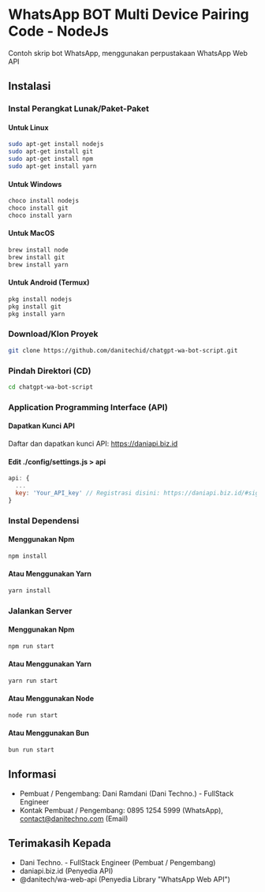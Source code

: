 # WhatsApp BOT Multi Device Pairing Code - NodeJs
Contoh skrip bot WhatsApp, menggunakan perpustakaan WhatsApp Web API

## Instalasi
### Instal Perangkat Lunak/Paket-Paket
#### Untuk Linux
```bash
sudo apt-get install nodejs
sudo apt-get install git
sudo apt-get install npm
sudo apt-get install yarn
```

#### Untuk Windows
```bash
choco install nodejs
choco install git
choco install yarn
```

#### Untuk MacOS
```bash
brew install node
brew install git
brew install yarn
```

#### Untuk Android (Termux)
```bash
pkg install nodejs
pkg install git
pkg install yarn
```

### Download/Klon Proyek
```bash
git clone https://github.com/danitechid/chatgpt-wa-bot-script.git
```

### Pindah Direktori (CD)
```bash
cd chatgpt-wa-bot-script
```

### Application Programming Interface (API)
#### Dapatkan Kunci API
Daftar dan dapatkan kunci API:
<a href="https://daniapi.biz.id">https://daniapi.biz.id</a>

#### Edit ./config/settings.js > api
```javascript
api: {
  ...
  key: 'Your_API_key' // Registrasi disini: https://daniapi.biz.id/#sign-up
}
```

### Instal Dependensi
#### Menggunakan Npm
```bash
npm install
```
#### Atau Menggunakan Yarn
```bash
yarn install
```

### Jalankan Server
#### Menggunakan Npm
```bash
npm run start
```

#### Atau Menggunakan Yarn
```bash
yarn run start
```

#### Atau Menggunakan Node
```bash
node run start
```

#### Atau Menggunakan Bun
```bash
bun run start
```

## Informasi
* Pembuat / Pengembang: Dani Ramdani (Dani Techno.) - FullStack Engineer
* Kontak Pembuat / Pengembang: 0895 1254 5999 (WhatsApp), contact@danitechno.com (Email)

## Terimakasih Kepada
* Dani Techno. - FullStack Engineer (Pembuat / Pengembang)
* daniapi.biz.id (Penyedia API)
* @danitech/wa-web-api (Penyedia Library "WhatsApp Web API")
